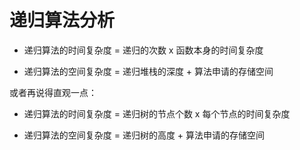 # 递归算法分析

- 递归算法的时间复杂度 = 递归的次数 x 函数本身的时间复杂度

- 递归算法的空间复杂度 = 递归堆栈的深度 + 算法申请的存储空间

或者再说得直观一点：

- 递归算法的时间复杂度 = 递归树的节点个数 x 每个节点的时间复杂度

- 递归算法的空间复杂度 = 递归树的高度 + 算法申请的存储空间
